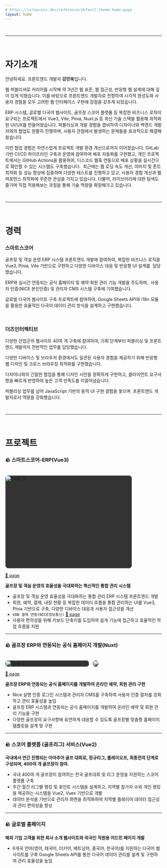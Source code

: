 ```yaml
---
# https://vitepress.dev/reference/default-theme-home-page
layout: home
---
```







<VPTeamMembers :members />

<br>

---

<br>

# 자기소개

안녕하세요. <!--2년 차--> 프론트엔드 개발자 **강민욱**입니다.

웹 퍼블리셔로 커리어를 시작해 약 3년간 웹 표준, 웹 접근성, 반응형 웹 설계에 대해 깊이 있게 익혔습니다. 이를 바탕으로 프론트엔드 개발자로 전향하여 시각적 완성도와 사용자 경험을 모두 고려한 웹 인터페이스 구현에 강점을 갖추게 되었습니다.

ERP 시스템, 글로벌 다국어 웹사이트, 골프장 스코어 플랫폼 등 복잡한 비즈니스 로직이 요구되는 프로젝트에서 Vue3, Vite, Pinia, Nuxt.js 등 최신 기술 스택을 활용해 최적화된 UI/UX를 만들어왔습니다. 퍼블리싱과 개발 경험을 겸비하여 디자이너와 백엔드 개발자와의 협업도 원활히 진행하며, 사용자 관점에서 발생하는 문제들을 효과적으로 해결해왔습니다.

이런 협업 경험은 자연스럽게 프로젝트 개발 환경 개선으로까지 이어졌습니다. GitLab 기반 CI/CD 파이프라인 구축과 운영에 참여하며 배포 자동화를 구현했고, 개인 프로젝트에서는 GitHub Actions을 활용하여, 디스코드 웹훅 연동으로 배포 상황을 실시간으로 확인할 수 있는 시스템도 구축했습니다.  최근에는 웹 로딩 속도 개선, 이미지 및 폰트 최적화 등 성능 향상에 집중하며 다양한 테스트를 진행하고 있고, 사용자 경험 개선과 웹 퍼포먼스 최적화에 꾸준한 관심을 가지고 있습니다. 더불어, 라이브러리에 대한 탐색도 즐기며 직접 적용해보는 과정을 통해 기술 역량을 확장해가고 있습니다.


<!-- 이외에도, 퍼블리셔로서의 강점을 살려 Figma를 활용한 디자인 시스템 구축에도 주도적으로 참여한 경험이 있습니다. 레이아웃 구조 설계와 공통 컴포넌트 정의를 통해 UI/UX의 일관성을 확보하고, Figma의 SVG 및 API를 활용해 시각 요소를 프론트엔드 컴포넌트로 구현함으로써 개발 효율성과 시각적 완성도를 모두 향상시켰습니다. -->
<br>

--- 

<br>


# 경력

### **스마트스코어** <Badge type="tip" text="2023.03 ~ 현재" /> 
골프장 및 객실 운영 ERP 시스템 프론트엔드 개발에 참여하여, 복잡한 비즈니스 로직을 Vue3, Pinia, Vite 기반으로 구현하고 다양한 디바이스 대응 및 반응형 UI 설계를  담당했습니다.

ERP와 실시간 연동되는 공식 홈페이지 및 예약·회원 관리 기능 개발을 주도하며,  사용자 인증(NICE 본인인증) 및 관리자 CMS 시스템 구축에 기여했습니다.

글로벌 다국어 웹사이트 구축 프로젝트에 참여하여, Google Sheets API와 i18n 모듈을 활용한 효율적인 다국어 데이터 관리 방식을 설계하고 구현했습니다.


<br>

### **더즈인터렉티브** <Badge type="tip" text="2020.11 ~ 2023.02" /> 

다양한 산업군의 웹사이트 40여 개 구축에 참여하여, 기획 단계부터 퍼블리싱 및 프론트엔드 개발까지 전반적인 업무를 담당했습니다.

다양한 디바이스 및 브라우저 환경에서도 일관된 사용자 경험을 제공하기 위해 반응형 웹 디자인 및 크로스 브라우징 최적화를 구현했습니다.

디자이너와의 긴밀한 협업을 통해 디자인 시안을 정확하게 구현하고, 클라이언트 요구사항을 빠르게 반영하여 높은 고객 만족도를 이끌어냈습니다.

퍼블리싱 업무를 넘어 JavaScript 기반의 동적 UI 구현 경험을 쌓으며  프론트엔드 개발자로서 역량을 강화했습니다.


<br>

---

<br>


# 프로젝트


### 🪨 스마트스코어-ERP(Vue3) <Badge type="tip" text="22023.07 ~ 진행중" /> 

<br>
<div class="carousel">
  <div class="slide"><img src="/images/project/image_10.jpg" alt="Slide 10"></div>
</div>

[🔗 page](https://www.smartscore.kr/golf/index.html?act=erp)

**골프장 및 객실 운영의 효율성을 극대화하는 혁신적인 통합 관리 시스템**

- 골프장 및 객실 운영 효율성을 극대화하는 통합 관리 ERP 시스템 프론트엔드 개발
- 회원, 예약, 결제, 내장 현황 등 복잡한 데이터 흐름을 통합 관리하는 UI를 Vue3, Pinia 기반으로 구축, 다양한 디바이스 대응과 사용자 접근성을 개선
- ```VAN 결제 연동(NICE정보통신)``` [🔗 page](https://velog.io/@kmw/NICE%EC%A0%95%EB%B3%B4%ED%86%B5%EC%8B%A0-NC-8000-%EB%8B%A8%EB%A7%90%EA%B8%B0-%EC%97%B0%EB%8F%99%ED%95%98%EA%B8%B0)
- 사용자 편의성을 위해 키보드 단축키를 도입하여 쉽게 기능에 접근하고 효율적인 작업 흐름을 지원

<Badge type="warning" text="Vue3" /> <Badge type="warning" text="Pinia" /> <Badge type="warning" text="Vite" /> <Badge type="warning" text="i18n" />


<hr>

### 🪨 골프장 ERP와 연동되는 공식 홈페이지 개발(Nuxt) <Badge type="tip" text="2023.12 ~ 현재" /> 

<br>
<div class="carousel type2">
  <div class="slide"><img src="/images/project/image_02.png" alt="Slide 2"></div>
  <div class="slide"><img src="/images/project/image_03.png" alt="Slide 3"></div>
  <div class="slide"><img src="/images/project/image_04.png" alt="Slide 4"></div>
  <div class="slide"><img src="/images/project/image_05.png" alt="Slide 5"></div>
  <div class="slide"><img src="/images/project/image_06.png" alt="Slide 6"></div>
  <div class="slide"><img src="/images/project/image_07.png" alt="Slide 7"></div>
</div>

[🔗 page](https://www.sscc.co.kr/)

**골프장 ERP와 연동되는 공식 홈페이지를 개발하여 온라인 예약, 회원 관리 구현**

- Nice 실명 인증 로그인 시스템과 관리자 CMS를 구축하여 사용자 인증 절차를 강화하고 관리 효율성을 높임
- 골프장 ERP 시스템과 연동되는 공식 홈페이지를 개발하여 온라인 예약 및 회원 관리 기능을 구현
- 다양한 골프장의 요구사항에 유연하게 대응할 수 있도록 골프장별 맞춤형 홈페이지 템플릿을 설계 및 구현

<Badge type="warning" text="Nuxt" /> <Badge type="warning" text="Pinia" />


<hr>

### 🪨 스코어 플랫폼 (골프리그) 서비스(Vue2) <Badge type="tip" text="2023.03 ~ 현재" /> 
**국내에서 연간 진행되는 아마추어 골프 대회로, 정규리그, 플레이오프, 최종전의 단계로 구성되며, 400여 개 골프장이 참여.**

- 국내 400여 개 골프장이 참여하는 전국 골프대회 및 리그 운영을 지원하는 스코어 플랫폼 구축
- 주간·월간 리그별 랭킹 및 포인트 시스템을 설계하고, 지역별 참가자 수와 개인 랭킹을 제공하는 시스템을 Vue2, Vuex 기반으로 개발
- 데이터 분석을 기반으로 관리자 화면을 최적화하여 지역별 플레이어 데이터 접근성과 관리 편의성을 향상

<Badge type="warning" text="Vue2" /> <Badge type="warning" text="Vuex" />


<hr>

### 🪨 글로벌 홈페이지 <Badge type="tip" text="2023.03 ~ 현재" /> 
**해외 기업 고객을 위한 회사 소개 웹사이트와 외국인 직원용 어드민 페이지 개발**

- 6개국 언어(영어, 태국어, 터키어, 베트남어, 중국어, 한국어)를 지원하는 다국어 웹사이트를 구축 Google Sheets API를 통한 다국어 데이터 관리를 설계 및 구현하여 관리 효율성을 높임

<Badge type="warning" text="Vue3" /> <Badge type="warning" text="i18n" />














<script setup>
  import {
  VPTeamPage,
  VPTeamPageTitle,
  VPTeamMembers,
  VPTeamPageSection
} from 'vitepress/theme'
import { reactive } from 'vue'

const members = [
  {
    avatar: '/images/team/user_01.png',
    name: '변민욱',
    title: 'Frontend Developer',
    desc: '돌멩이떼굴'
  }
]

const data = reactive({
  info: {
    name: '강민욱',
    email: 'kangmu238@gmail.com',
    phone: '010.7665.4418',
    img: 'user_01.png'
  },  
})
</script>

<style lang="scss">
.carousel {
      display: flex;
      overflow-x: auto;
      scroll-snap-type: x mandatory;
      -webkit-overflow-scrolling: touch;
      scroll-behavior: smooth;
      width: 90%;
      max-width: 600px;
      border-radius: 12px;
      gap: 12px;
    }
    .type2{
      max-width:300px;
      .slide img {
        height:auto;
      }
    }

    .slide {
      flex: 0 0 90%;
      scroll-snap-align: start;
      background: #333;
      border-radius: 12px;
    }

    .slide img {
      width: 100%;
      height: 300px;
      object-fit: cover;
      border-radius: 12px;
    }

    /* Scrollbar 숨기기 (선택사항) */
    .carousel::-webkit-scrollbar {
      display: none;
    }
    .carousel {
      -ms-overflow-style: none;
      scrollbar-width: none;
    }


</style>